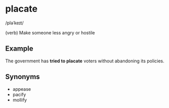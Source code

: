 # placate

/pləˈkeɪt/
 
(verb) Make someone less angry or hostile

## Example

The government has **tried to placate** voters without abandoning its policies.

## Synonyms

+ appease
+ pacify
+ mollify
